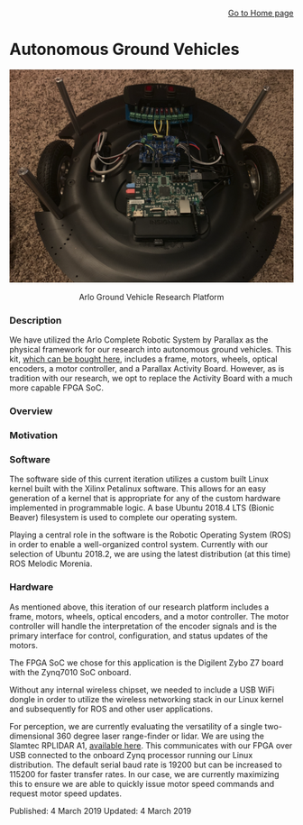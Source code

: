 <p align="right">
<a href="https://tjlw.github.io/">Go to Home page</a>
</p>

# Autonomous Ground Vehicles

<p align="center"> <img width="auto" src="https://github.com/TJLW/tjlw.github.io/blob/master/Projects/AGV/Images/ArloControlUnit.png?raw=True"/> </p>
<p align="center">
	Arlo Ground Vehicle Research Platform
</p>


### Description

We have utilized the Arlo Complete Robotic System by Parallax as the physical framework for our research into autonomous ground vehicles. This kit, [which can be bought here](https://www.parallax.com/product/28966), includes a frame, motors, wheels, optical encoders, a motor controller, and a Parallax Activity Board. However, as is tradition with our research, we opt to replace the Activity Board with a much more capable FPGA SoC.


### Overview

### Motivation



### Software

The software side of this current iteration utilizes a custom built Linux kernel built with the Xilinx Petalinux software. This allows for an easy generation of a kernel that is appropriate for any of the custom hardware implemented in programmable logic. A base Ubuntu 2018.4 LTS (Bionic Beaver) filesystem is used to complete our operating system.

Playing a central role in the software is the Robotic Operating System (ROS) in order to enable a well-organized control system. Currently with our selection of Ubuntu 2018.2, we are using the latest distribution (at this time) ROS Melodic Morenia.


### Hardware

As mentioned above, this iteration of our research platform includes a frame, motors, wheels, optical encoders, and a motor controller. The motor controller will handle the interpretation of the encoder signals and is the primary interface for control, configuration, and status updates of the motors.

The FPGA SoC we chose for this application is the Digilent Zybo Z7 board with the Zynq7010 SoC onboard.

Without any internal wireless chipset, we needed to include a USB WiFi dongle in order to utilize the wireless networking stack in our Linux kernel and subsequently for ROS and other user applications.

For perception, we are currently evaluating the versatility of a single two-dimensional 360 degree laser range-finder or lidar. We are using the Slamtec RPLIDAR A1, [available here](https://www.slamtec.com/en/Lidar/A1). This communicates with our FPGA over USB connected to the onboard Zynq processor running our Linux distribution. The default serial baud rate is 19200 but can be increased to 115200 for faster transfer rates. In our case, we are currently maximizing this to ensure we are able to quickly issue motor speed commands and request motor speed updates.



Published: 4 March 2019
Updated: 4 March 2019
